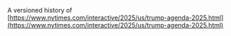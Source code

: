 A versioned history of [https://www.nytimes.com/interactive/2025/us/trump-agenda-2025.html](https://www.nytimes.com/interactive/2025/us/trump-agenda-2025.html)
